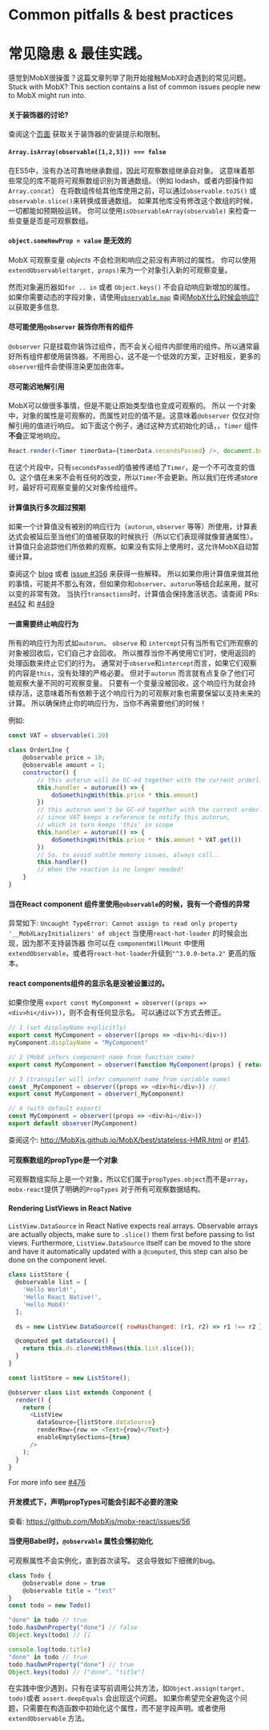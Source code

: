 # Common pitfalls & best practices
# 常见隐患 & 最佳实践。

感觉到MobX很操蛋？这篇文章列举了刚开始接触MobX时会遇到的常见问题。
Stuck with MobX? This section contains a list of common issues people new to MobX might run into.

#### 关于装饰器的讨论?

查阅这个[页面](decorators.md) 获取关于装饰器的安装提示和限制。


#### `Array.isArray(observable([1,2,3])) === false`

在ES5中，没有办法可靠地继承数组，因此可观察数组继承自对象。
这意味着那些常见的库不能将可观察数组识别为普通数组。（例如 lodash，或者内部操作如`Array.concat`）
在将数组传给其他库使用之前，可以通过`observable.toJS()` 或 `observable.slice()`来转换成普通数组。
如果其他库没有修改这个数组的时候，一切都能如预期般运转。
你可以使用`isObservableArray(observable)` 来检查一些变量是否是可观察数组。


#### `object.someNewProp = value` 是无效的

MobX 可观察变量 _objects_ 不会检测和响应之前没有声明过的属性。
你可以使用`extendObservable(target, props)`来为一个对象引入新的可观察变量。

然而对象遍历器如`for .. in` 或者 `Object.keys()` 不会自动响应新增加的属性。
如果你需要动态的字段对象，请使用[`observable.map`](../refguide/map.md)
查阅[MobX什么时候会响应?](react.md)以获取更多信息.

#### 尽可能使用`@observer` 装饰你所有的组件
`@observer` 只是挂载你装饰过组件，而不会关心组件内部使用的组件。所以通常最好所有组件都使用装饰器。不用担心，这不是一个低效的方案，正好相反，更多的`observer`组件会使得渲染更加由效率。

#### 尽可能迟地解引用
MobX可以做很多事情，但是不能让原始类型值也变成可观察的。
所以 一个对象中，对象的属性是可观察的，而属性对应的值不是。这意味着`@observer` 仅仅对你解引用的值进行响应。
如下面这个例子，通过这种方式初始化的话，，`Timer` 组件**不会**正常地响应。

```javascript
React.render(<Timer timerData={timerData.secondsPassed} />, document.body)
```

在这个片段中，只有`secondsPassed`的值被传递给了`Timer`，是一个不可改变的值0。这个值在未来不会有任何的改变，所以`Timer`不会更新。所以我们在传递store时，最好将可观察变量的父对象传给组件。

#### 计算值执行多次超过预期

如果一个计算值没有被别的响应行为（`autorun`, `observer` 等等）所使用，计算表达式会被延后至当他们的值被获取的时候执行（所以它们表现得就像普通属性）。
计算值只会追踪他们所依赖的观察。如果没有实际上使用时，这允许MobX自动暂缓计算。

查阅这个 [blog](https://medium.com/@mweststrate/becoming-fully-reactive-an-in-depth-explanation-of-mobservable-55995262a254) 或者 [issue #356](https://github.com/MobXjs/MobX/issues/356) 来获得一些解释。
所以如果你用计算值来做其他的事情，可能并不那么有效，但如果你和`observer`、`autorun`等结合起来用，就可以变的非常有效。
当执行`transactions`时，计算值会保持激活状态。请查阅 PRs: [#452](https://github.com/MobXjs/MobX/pull/452) 和 [#489](https://github.com/MobXjs/MobX/pull/489)

#### 一直需要终止响应行为

所有的响应行为形式如`autorun`、 `observe` 和 `intercept`只有当所有它们所观察的对象被回收后，它们自己才会回收。
所以推荐当你不再使用它们时，使用返回的处理函数来终止它们的行为。
通常对于`observe`和`intercept`而言，如果它们观察的内容是`this`，没有处理的严格必要。
但对于`autorun` 而言就有点复杂了他们可能观察大量不同的可观察变量。
只要有一个变量没被回收，这个响应行为就会持续存活，这意味着所有依赖于这个响应行为的可观察对象也需要保留以支持未来的计算。
所以确保终止你的响应行为，当你不再需要他们的时候！

例如:

```javascript
const VAT = observable(1.20)

class OrderLIne {
    @observable price = 10;
    @observable amount = 1;
    constructor() {
        // this autorun will be GC-ed together with the current orderline instance
        this.handler = autorun(() => {
            doSomethingWith(this.price * this.amount)
        })
        // this autorun won't be GC-ed together with the current orderline instance
        // since VAT keeps a reference to notify this autorun,
        // which in turn keeps 'this' in scope
        this.handler = autorun(() => {
            doSomethingWith(this.price * this.amount * VAT.get())
        })
        // So, to avoid subtle memory issues, always call..
        this.handler()
        // When the reaction is no longer needed!
    }
}

```
#### 当在React component 组件里使用`@observable`的时候，我有一个奇怪的异常

异常如下: `Uncaught TypeError: Cannot assign to read only property '__MobXLazyInitializers' of object` 
当使用`react-hot-loader` 的时候会出现，因为那不支持装饰器
你可以在 `componentWillMount` 中使用 `extendObservable`，或者将`react-hot-loader`升级到`"^3.0.0-beta.2"` 更高的版本。

#### react components组件的显示名是没被设置过的。

如果你使用 `export const MyComponent = observer((props => <div>hi</div>))`，则不会有任何显示名。
可以通过以下方式去修正。

```javascript
// 1 (set displayName explicitly)
export const MyComponent = observer((props => <div>hi</div>))
myComponent.displayName = "MyComponent"

// 2 (MobX infers component name from function name)
export const MyComponent = observer(function MyComponent(props) { return <div>hi</div> })

// 3 (transpiler will infer component name from variable name)
const _MyComponent = observer((props => <div>hi</div>)) //
export const MyComponent = observer(_MyComponent)

// 4 (with default export)
const MyComponent = observer((props => <div>hi</div>))
export default observer(MyComponent)
```

查阅这个: http://MobXjs.github.io/MobX/best/stateless-HMR.html or [#141](https://github.com/MobXjs/MobX/issues/141#issuecomment-228457886).


#### 可观察数组的propType是一个对象

可观察数组实际上是一个对象，所以它们属于`propTypes.object`而不是`array`，`mobx-react`提供了明确的`PropTypes` 对于所有可观察数据结构。


#### Rendering ListViews in React Native

`ListView.DataSource` in React Native expects real arrays. Observable arrays are actually objects, make sure to `.slice()` them first before passing to list views. Furthermore, `ListView.DataSource` itself can be moved to the store and have it automatically updated with a `@computed`, this step can also be done on the component level.

```javascript
class ListStore {
  @observable list = [
    'Hello World!',
    'Hello React Native!',
    'Hello MobX!'
  ];

  ds = new ListView.DataSource({ rowHasChanged: (r1, r2) => r1 !== r2 });

  @computed get dataSource() {
    return this.ds.cloneWithRows(this.list.slice());
  }
}

const listStore = new ListStore();

@observer class List extends Component {
  render() {
    return (
      <ListView
        dataSource={listStore.dataSource}
        renderRow={row => <Text>{row}</Text>}
        enableEmptySections={true}
      />
    );
  }
}
```

For more info see [#476](https://github.com/MobXjs/MobX/issues/476)

#### 开发模式下，声明propTypes可能会引起不必要的渲染

查看: https://github.com/MobXjs/mobx-react/issues/56


#### 当使用Babel时，`@observable` 属性会懒初始化

可观察属性不会实例化，直到首次读写。
这会导致如下细微的bug。

```javascript
class Todo {
    @observable done = true
    @observable title = "test"
}
const todo = new Todo()

"done" in todo // true
todo.hasOwnProperty("done") // false
Object.keys(todo) // []

console.log(todo.title)
"done" in todo // true
todo.hasOwnProperty("done") // true
Object.keys(todo) // ["done", "title"]
```

在实践中很少遇到，只有在读写前调用公共方法，如`Object.assign(target, todo)`或者 `assert.deepEquals` 会出现这个问题。
如果你希望完全避免这个问题，只需要在构造函数中初始化这个属性，而不是字段声明。或者使用`extendObservable` 方法。
